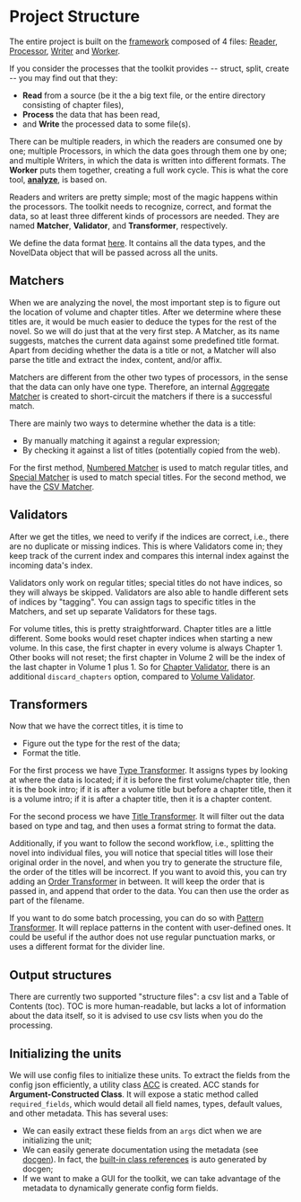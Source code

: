 # Project Structure

The entire project is built on the [framework](/framework) composed of 4 files: [Reader](/framework/reader.py), [Processor](/framework/processor.py), [Writer](/framework/writer.py) and [Worker](/framework/worker.py).

If you consider the processes that the toolkit provides -- struct, split, create -- you may find out that they:

- **Read** from a source (be it the a big text file, or the entire directory consisting of chapter files),
- **Process** the data that has been read,
- and **Write** the processed data to some file(s).

There can be multiple readers, in which the readers are consumed one by one; multiple Processors, in which the data goes through them one by one; and multiple Writers, in which the data is written into different formats. The **Worker** puts them together, creating a full work cycle. This is what the core tool, [**analyze**](/toolkit/analyze_novel.py), is based on.

Readers and writers are pretty simple; most of the magic happens within the processors. The toolkit needs to recognize, correct, and format the data, so at least three different kinds of processors are needed. They are named **Matcher**, **Validator**, and **Transformer**, respectively.

We define the data format [here](/common/data.py). It contains all the data types, and the NovelData object that will be passed across all the units.

## Matchers

When we are analyzing the novel, the most important step is to figure out the location of volume and chapter titles. After we determine where these titles are, it would be much easier to deduce the types for the rest of the novel. So we will do just that at the very first step. A Matcher, as its name suggests, matches the current data against some predefined title format. Apart from deciding whether the data is a title or not, a Matcher will also parse the title and extract the index, content, and/or affix.

Matchers are different from the other two types of processors, in the sense that the data can only have one type. Therefore, an internal [Aggregate Matcher](/processors/matchers/__aggregate_matcher__.py) is created to short-circuit the matchers if there is a successful match.

There are mainly two ways to determine whether the data is a title:

- By manually matching it against a regular expression;
- By checking it against a list of titles (potentially copied from the web).

For the first method, [Numbered Matcher](/processors/matchers/numbered_matcher.py) is used to match regular titles, and [Special Matcher](/processors/matchers/special_matcher.py) is used to match special titles. For the second method, we have the [CSV Matcher](/processors/matchers/csv_matcher.py).

## Validators

After we get the titles, we need to verify if the indices are correct, i.e., there are no duplicate or missing indices. This is where Validators come in; they keep track of the current index and compares this internal index against the incoming data's index.

Validators only work on regular titles; special titles do not have indices, so they will always be skipped. Validators are also able to handle different sets of indices by "tagging". You can assign tags to specific titles in the Matchers, and set up separate Validators for these tags.

For volume titles, this is pretty straightforward. Chapter titles are a little different. Some books would reset chapter indices when starting a new volume. In this case, the first chapter in every volume is always Chapter 1. Other books will not reset; the first chapter in Volume 2 will be the index of the last chapter in Volume 1 plus 1. So for [Chapter Validator](/processors/validators/chapter_validator.py), there is an additional `discard_chapters` option, compared to [Volume Validator](/processors/validators/volume_validator.py).

## Transformers

Now that we have the correct titles, it is time to

- Figure out the type for the rest of the data;
- Format the title.

For the first process we have [Type Transformer](/processors/transformers/type_transformer.py). It assigns types by looking at where the data is located; if it is before the first volume/chapter title, then it is the book intro; if it is after a volume title but before a chapter title, then it is a volume intro; if it is after a chapter title, then it is a chapter content.

For the second process we have [Title Transformer](/processors/transformers/title_transformer.py). It will filter out the data based on type and tag, and then uses a format string to format the data.

Additionally, if you want to follow the second workflow, i.e., splitting the novel into individual files, you will notice that special titles will lose their original order in the novel, and when you try to generate the structure file, the order of the titles will be incorrect. If you want to avoid this, you can try adding an [Order Transformer](/processors/transformers/order_transformer.py) in between. It will keep the order that is passed in, and append that order to the data. You can then use the order as part of the filename.

If you want to do some batch processing, you can do so with [Pattern Transformer](/processors/transformers/pattern_transformer.py). It will replace patterns in the content with user-defined ones. It could be useful if the author does not use regular punctuation marks, or uses a different format for the divider line.

## Output structures

There are currently two supported "structure files": a csv list and a Table of Contents (toc). TOC is more human-readable, but lacks a lot of information about the data itself, so it is advised to use csv lists when you do the processing.

## Initializing the units

We will use config files to initialize these units. To extract the fields from the config json efficiently, a utility class [ACC](/common/acc.py) is created. ACC stands for **Argument-Constructed Class**. It will expose a static method called `required_fields`, which would detail all field names, types, default values, and other metadata. This has several uses:

- We can easily extract these fields from an `args` dict when we are initializing the unit;
- We can easily generate documentation using the metadata (see [docgen](/toolkit/generate_docs.py)). In fact, the [built-in class references](/docs/references.md) is auto generated by docgen;
- If we want to make a GUI for the toolkit, we can take advantage of the metadata to dynamically generate config form fields.